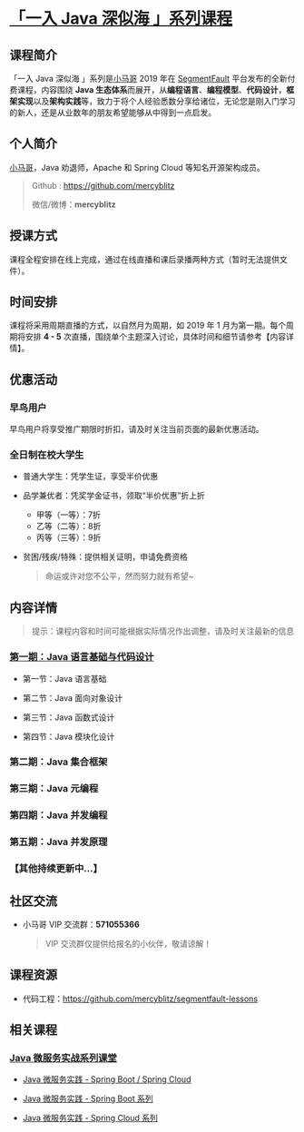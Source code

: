 # [「一入 Java 深似海 」系列课程](https://segmentfault.com/n/1330000017785588)



## 课程简介

「一入 Java 深似海 」系列是[小马哥](https://mercyblitz.github.io/about/) 2019 年在 [SegmentFault](https://segmentfault.com/u/mercyblitz) 平台发布的全新付费课程，内容围绕 **Java 生态体系**而展开，从**编程语言**、**编程模型**、**代码设计**，**框架实现**以及**架构实践**等，致力于将个人经验悉数分享给诸位，无论您是刚入门学习的新人，还是从业数年的朋友希望能够从中得到一点启发。



## 个人简介

[小马哥](https://mercyblitz.github.io/about/)，Java 劝退师，Apache 和 Spring Cloud 等知名开源架构成员。

> Github : https://github.com/mercyblitz
>
> 微信/微博：**mercyblitz**



## 授课方式

课程全程安排在线上完成，通过在线直播和课后录播两种方式（暂时无法提供文件）。



## 时间安排

课程将采用周期直播的方式，以自然月为周期，如 2019 年 1 月为第一期。每个周期将安排 **4 - 5** 次直播，围绕单个主题深入讨论，具体时间和细节请参考【内容详情】。



## 优惠活动

### 早鸟用户

早鸟用户将享受推广期限时折扣，请及时关注当前页面的最新优惠活动。



### 全日制在校大学生

- 普通大学生：凭学生证，享受半价优惠

- 品学兼优者：凭奖学金证书，领取“半价优惠”折上折

  - 甲等（一等）：7折
  - 乙等（二等）：8折
  - 丙等（三等）：9折

- 贫困/残疾/特殊：提供相关证明，申请免费资格

  > 命运或许对您不公平，然而努力就有希望~



## 内容详情

> 提示：课程内容和时间可能根据实际情况作出调整，请及时关注最新的信息



### [第一期：Java 语言基础与代码设计](https://segmentfault.com/n/1330000017785786) 

- 第一节：Java 语言基础

- 第二节：Java 面向对象设计

- 第三节：Java 函数式设计

- 第四节：Java 模块化设计



### 第二期：Java 集合框架



### 第三期：Java 元编程



### 第四期：Java 并发编程



### 第五期：Java 并发原理



### 【其他持续更新中...】



## 社区交流

- 小马哥 VIP 交流群：**571055366**

  >  VIP 交流群仅提供给报名的小伙伴，敬请谅解！



## 课程资源

- 代码工程：https://github.com/mercyblitz/segmentfault-lessons



## 相关课程

### [Java 微服务实战系列课堂](https://segmentfault.com/n/1330000009887617)

- [Java 微服务实践 - Spring Boot / Spring Cloud](https://segmentfault.com/ls/1650000011387052)

- [Java 微服务实践 - Spring Boot 系列](https://segmentfault.com/ls/1650000011063780)

- [Java 微服务实践 - Spring Cloud 系列](https://segmentfault.com/ls/1650000011386794)